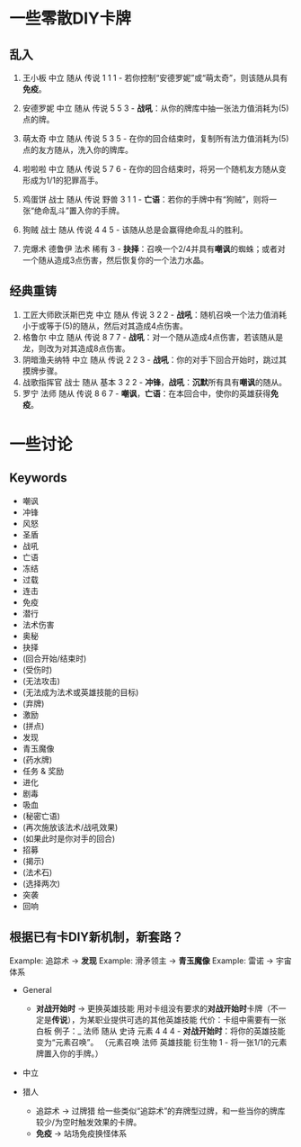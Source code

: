 # 一些零散DIY卡牌

## 乱入

1. 王小板 中立 随从 传说 1 1 1 - 若你控制“安德罗妮”或“萌太奇”，则该随从具有**免疫**。
1. 安德罗妮 中立 随从 传说 5 5 3 - **战吼**：从你的牌库中抽一张法力值消耗为(5)点的牌。
1. 萌太奇 中立 随从 传说 5 3 5 - 在你的回合结束时，复制所有法力值消耗为(5)点的友方随从，洗入你的牌库。
1. 啦啦啦 中立 随从 传说 5 7 6 - 在你的回合结束时，将另一个随机友方随从变形成为1/1的犯罪高手。

1. 鸡蛋饼 战士 随从 传说 野兽 3 1 1 - **亡语**：若你的手牌中有“狗贼”，则将一张“绝命乱斗”置入你的手牌。
1. 狗贼 战士 随从 传说 4 4 5 - 该随从总是会赢得绝命乱斗的胜利。

1. 完爆术 德鲁伊 法术 稀有 3 - **抉择**：召唤一个2/4并具有**嘲讽**的蜘蛛；或者对一个随从造成3点伤害，然后恢复你的一个法力水晶。

## 经典重铸

1. 工匠大师欧沃斯巴克 中立 随从 传说 3 2 2 - **战吼**：随机召唤一个法力值消耗小于或等于(5)的随从，然后对其造成4点伤害。
1. 格鲁尔 中立 随从 传说 8 7 7 - **战吼**：对一个随从造成4点伤害，若该随从是龙，则改为对其造成8点伤害。
1. 阴暗渔夫纳特 中立 随从 传说 2 2 3 - **战吼**：你的对手下回合开始时，跳过其摸牌步骤。
1. 战歌指挥官 战士 随从 基本 3 2 2 - **冲锋**，**战吼**：**沉默**所有具有**嘲讽**的随从。
1. 罗宁 法师 随从 传说 8 6 7 - **嘲讽**，**亡语**：在本回合中，使你的英雄获得**免疫**。


# 一些讨论

## Keywords

- 嘲讽
- 冲锋
- 风怒
- 圣盾
- 战吼
- 亡语
- 冻结
- 过载
- 连击
- 免疫
- 潜行
- 法术伤害
- 奥秘
- 抉择
- (回合开始/结束时)
- (受伤时)
- (无法攻击)
- (无法成为法术或英雄技能的目标)
- (弃牌)
- 激励
- (拼点)
- 发现
- 青玉魔像
- (药水牌)
- 任务 & 奖励
- 进化
- 剧毒
- 吸血
- (秘密亡语)
- (再次施放该法术/战吼效果)
- (如果此时是你对手的回合)
- 招募
- (揭示)
- (法术石)
- (选择两次)
- 突袭
- 回响

## 根据已有卡DIY新机制，新套路？

Example: 追踪术 -> **发现**
Example: 滑矛领主 -> **青玉魔像**
Example: 雷诺 -> 宇宙体系

- General
    - **对战开始时** -> 更换英雄技能
        用对卡组没有要求的**对战开始时**卡牌（不一定是**传说**），为某职业提供可选的其他英雄技能
        代价：卡组中需要有一张白板
        例子：_ 法师 随从 史诗 元素 4 4 4 - **对战开始时**：将你的英雄技能变为“元素召唤”。
            （元素召唤 法师 英雄技能 衍生物 1 - 将一张1/1的元素牌置入你的手牌。）

- 中立

- 猎人
    - 追踪术 -> 过牌猎
        给一些类似“追踪术”的弃牌型过牌，和一些当你的牌库较少/为空时触发效果的卡牌。
    - **免疫** -> 站场免疫换怪体系
